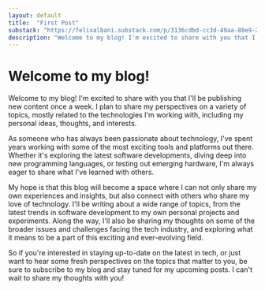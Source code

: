 ```yaml
---
layout: default
title:  "First Post"
substack: "https://felixalbani.substack.com/p/3136cdbd-cc3d-49aa-88e9-239ff47c218b"
description: "Welcome to my blog! I'm excited to share with you that I'll be publishing new content once a week. "
---
```


# Welcome to my blog!

Welcome to my blog! I'm excited to share with you that I'll be publishing new content once a week. I plan to share my perspectives on a variety of topics, mostly related to the technologies I'm working with, including my personal ideas, thoughts, and interests.

As someone who has always been passionate about technology, I've spent years working with some of the most exciting tools and platforms out there. Whether it's exploring the latest software developments, diving deep into new programming languages, or testing out emerging hardware, I'm always eager to share what I've learned with others.

My hope is that this blog will become a space where I can not only share my own experiences and insights, but also connect with others who share my love of technology. I'll be writing about a wide range of topics, from the latest trends in software development to my own personal projects and experiments. Along the way, I'll also be sharing my thoughts on some of the broader issues and challenges facing the tech industry, and exploring what it means to be a part of this exciting and ever-evolving field.

So if you're interested in staying up-to-date on the latest in tech, or just want to hear some fresh perspectives on the topics that matter to you, be sure to subscribe to my blog and stay tuned for my upcoming posts. I can't wait to share my thoughts with you!